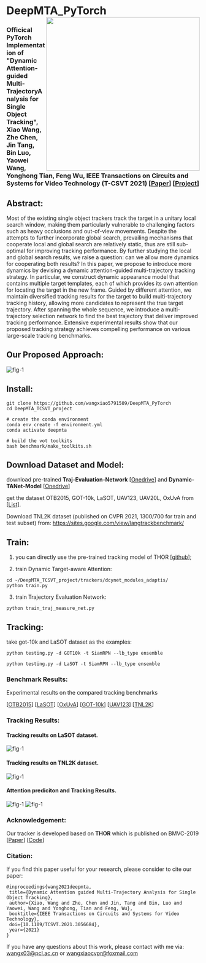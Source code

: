 # DeepMTA_PyTorch  <img src="deepmta_arts.png" width="400" align="right"> 

### Officical PyTorch Implementation of "Dynamic Attention-guided Multi-TrajectoryAnalysis for Single Object Tracking", Xiao Wang, Zhe Chen, Jin Tang, Bin Luo, Yaowei Wang, Yonghong Tian, Feng Wu, IEEE Transactions on Circuits and Systems for Video Technology (T-CSVT 2021) [[Paper](https://ieeexplore.ieee.org/document/9345930)] [[Project](https://sites.google.com/view/mt-track/home)] 


## Abstract: 
Most of the existing single object trackers track the target in a unitary local search window, making them particularly vulnerable to challenging factors such as heavy occlusions and out-of-view movements. Despite the attempts to further incorporate global search, prevailing mechanisms that cooperate local and global search are relatively static, thus are still sub-optimal for improving tracking performance. By further studying the local and global search results, we raise a question: can we allow more dynamics for cooperating both results? In this paper, we propose to introduce more dynamics by devising a dynamic attention-guided multi-trajectory tracking strategy. In particular, we construct dynamic appearance model that contains multiple target templates, each of which provides its own attention for locating the target in the new frame. Guided by different attention, we maintain diversified tracking results for the target to build multi-trajectory tracking history, allowing more candidates to represent the true target trajectory. After spanning the whole sequence, we introduce a multi-trajectory selection network to find the best trajectory that deliver improved tracking performance. Extensive experimental results show that our proposed tracking strategy achieves compelling performance on various large-scale tracking benchmarks.


## Our Proposed Approach: 
![fig-1](https://github.com/wangxiao5791509/DeepMTA_PyTorch/blob/master/figures/pipeline.png)




## Install: 
~~~
git clone https://github.com/wangxiao5791509/DeepMTA_PyTorch
cd DeepMTA_TCSVT_project

# create the conda environment
conda env create -f environment.yml
conda activate deepmta

# build the vot toolkits
bash benchmark/make_toolkits.sh
~~~

## Download Dataset and Model: 
download pre-trained **Traj-Evaluation-Network** [[Onedrive](https://stuahueducn-my.sharepoint.com/:u:/g/personal/e16101002_stu_ahu_edu_cn/EbQz1bP2JFxHiKctQg4cwXsBYSCacwDODpoPsprYIBNm3Q?e=q5La3H)] and **Dynamic-TANet-Model** [[Onedrive](https://stuahueducn-my.sharepoint.com/:u:/g/personal/e16101002_stu_ahu_edu_cn/EaI55Lmgex5Npv0LeKsj-v0BjddW1GlnXEb0B-Ljke6Kbg?e=0N4AD4)]


get the dataset OTB2015, GOT-10k, LaSOT, UAV123, UAV20L, OxUvA from [[List](https://github.com/wangxiao5791509/DeepMTA_PyTorch/blob/master/download_links_for_tracking_datasets.txt)]. 

Download TNL2K dataset (published on CVPR 2021, 1300/700 for train and test subset) from: https://sites.google.com/view/langtrackbenchmark/


## Train: 
1. you can directly use the pre-trained tracking model of THOR [[github](https://github.com/xl-sr/THOR)]; 

2. train Dynamic Target-aware Attention: 
~~~
cd ~/DeepMTA_TCSVT_project/trackers/dcynet_modules_adaptis/ 
python train.py
~~~

3. train Trajectory Evaluation Network: 
~~~
python train_traj_measure_net.py
~~~




## Tracking:

take got-10k and LaSOT dataset as the examples: 
~~~
python testing.py -d GOT10k -t SiamRPN --lb_type ensemble

python testing.py -d LaSOT -t SiamRPN --lb_type ensemble
~~~






### Benchmark Results: 
Experimental results on the compared tracking benchmarks 

[[OTB2015]()]
[[LaSOT](https://stuahueducn-my.sharepoint.com/:u:/g/personal/e16101002_stu_ahu_edu_cn/Ec99MGQJXlJEjJFtpn7tJzoBTl77yVKt4wBOd9amXWR5lQ?e=u0eShJ)]
[[OxUvA](https://stuahueducn-my.sharepoint.com/:u:/g/personal/e16101002_stu_ahu_edu_cn/Efqz3Y2KSVdCnEl0ephudGQBNELXW7dgESWfvGmmdVVFyQ?e=D049Wf)]
[[GOT-10k](https://stuahueducn-my.sharepoint.com/:u:/g/personal/e16101002_stu_ahu_edu_cn/EbUB51geqFJEupM70SY6lfYBRkMAgKjfpH9MB6dlPKWzMg?e=kkuB6f)]
[[UAV123](https://stuahueducn-my.sharepoint.com/:u:/g/personal/e16101002_stu_ahu_edu_cn/EbhtNj6ZHRpJp34c07Qk9a4Bd522CYx4zcjOFKB6AWTUpA?e=4qEBdP)]
[[TNL2K](https://stuahueducn-my.sharepoint.com/:u:/g/personal/e16101002_stu_ahu_edu_cn/EaiGld9vweVNv6HiR3gfnlQBLlFiC29Se-MOFLJV_ooJIA?e=cXliLz)]





### Tracking Results: 

#### Tracking results on LaSOT dataset. 
![fig-1](https://github.com/wangxiao5791509/DeepMTA_PyTorch/blob/master/figures/lasot_result.png)

#### Tracking results on TNL2K dataset. 
![fig-1](https://github.com/wangxiao5791509/DeepMTA_PyTorch/blob/master/figures/benchmarkresults.png)

#### Attention prediciton and Tracking Results. 
![fig-1](https://github.com/wangxiao5791509/DeepMTA_PyTorch/blob/master/figures/attention_supplement.jpg)
![fig-1](https://github.com/wangxiao5791509/DeepMTA_PyTorch/blob/master/figures/trackingresults_vis.jpg)






### Acknowledgement:
Our tracker is developed based on **THOR** which is published on BMVC-2019 [[Paper](https://arxiv.org/pdf/1907.12920.pdf)] [[Code](https://github.com/xl-sr/THOR)]





### Citation: 
If you find this paper useful for your research, please consider to cite our paper:
~~~
@inproceedings{wang2021deepmta,
 title={Dynamic Attention guided Multi-Trajectory Analysis for Single Object Tracking},
 author={Xiao, Wang and Zhe, Chen and Jin, Tang and Bin, Luo and Yaowei, Wang and Yonghong, Tian and Feng, Wu},
 booktitle={IEEE Transactions on Circuits and Systems for Video Technology},
 doi={10.1109/TCSVT.2021.3056684}, 
 year={2021}
}
~~~

If you have any questions about this work, please contact with me via: wangx03@pcl.ac.cn or wangxiaocvpr@foxmail.com 



